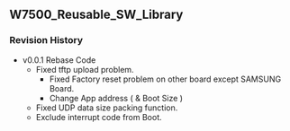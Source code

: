 ## W7500_Reusable_SW_Library



### Revision History

- v0.0.1 Rebase Code
	- Fixed tftp upload problem.
		- Fixed Factory reset problem on other board except SAMSUNG Board.
		- Change App address ( & Boot Size )
	- Fixed UDP data size packing function.
	- Exclude interrupt code from Boot. 
